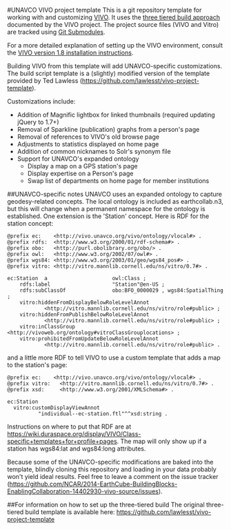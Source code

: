 #UNAVCO VIVO project template
This is a git repository template for working with and customizing [VIVO](http://vivoweb.org/).  It uses the [three tiered build approach](https://wiki.duraspace.org/display/VIVO/Building+VIVO+in+3+tiers) documented by the VIVO project.  The project source files (VIVO and Vitro) are tracked using [Git Submodules](http://git-scm.com/book/en/Git-Tools-Submodules).

For a more detailed explanation of setting up the VIVO environment, consult the
[VIVO version 1.8 installation
instructions](https://wiki.duraspace.org/display/VIVO/Installing+VIVO+release+1.8).

Building VIVO from this template will add UNAVCO-specific customizations. The build script template is a (slightly) modified version of the template provided by Ted Lawless (https://github.com/lawlesst/vivo-project-template).

Customizations include:
- Addition of Magnific lightbox for linked thumbnails (required updating jQuery to 1.7+)
- Removal of Sparkline (publication) graphs from a person's page
- Removal of references to VIVO's old browse page
- Adjustments to statistics displayed on home page
- Addition of common nicknames to Solr's synonym file
- Support for UNAVCO's expanded ontology
	- Display a map on a GPS station's page
	- Display expertise on a Person's page
	- Swap list of departments on home page for member institutions

##UNAVCO-specific notes
UNAVCO uses an expanded ontology to capture geodesy-related concepts. The local ontology is included as earthcollab.n3, but this will change when a permanent namespace for the ontology is established. One extension is the 'Station' concept. Here is RDF for the station concept:

    @prefix ec:    <http://vivo.unavco.org/vivo/ontology/vlocal#> .
    @prefix rdfs:  <http://www.w3.org/2000/01/rdf-schema#> .
    @prefix obo:   <http://purl.obolibrary.org/obo/> .
    @prefix owl:   <http://www.w3.org/2002/07/owl#> .
    @prefix wgs84: <http://www.w3.org/2003/01/geo/wgs84_pos#> .
    @prefix vitro: <http://vitro.mannlib.cornell.edu/ns/vitro/0.7#> .
    
    ec:Station  a                     owl:Class ;
        rdfs:label                    "Station"@en-US ;
        rdfs:subClassOf               obo:BFO_0000029 , wgs84:SpatialThing ;
        vitro:hiddenFromDisplayBelowRoleLevelAnnot
                <http://vitro.mannlib.cornell.edu/ns/vitro/role#public> ;
        vitro:hiddenFromPublishBelowRoleLevelAnnot
                <http://vitro.mannlib.cornell.edu/ns/vitro/role#public> ;
        vitro:inClassGroup            <http://vivoweb.org/ontology#vitroClassGrouplocations> ;
        vitro:prohibitedFromUpdateBelowRoleLevelAnnot
                <http://vitro.mannlib.cornell.edu/ns/vitro/role#public> .


and a little more RDF to tell VIVO to use a custom template that adds a map to the station's page:

    @prefix ec:    <http://vivo.unavco.org/vivo/ontology/vlocal#> .
    @prefix vitro:   <http://vitro.mannlib.cornell.edu/ns/vitro/0.7#> .
    @prefix xsd:     <http://www.w3.org/2001/XMLSchema#> .
     
    ec:Station
      vitro:customDisplayViewAnnot
              "individual--ec-station.ftl"^^xsd:string .

Instructions on where to put that RDF are at https://wiki.duraspace.org/display/VIVO/Class-specific+templates+for+profile+pages. The map will only show up if a station has wgs84:lat and wgs84:long attributes. 

Because some of the UNAVCO-specific modifications are baked into the template, blindly cloning this repository and loading in your data probably won't yield ideal results. Feel free to leave a comment on the issue tracker (https://github.com/NCAR/2014-EarthCube-BuildingBlocks-EnablingCollaboration-14402930-vivo-source/issues).

##For information on how to set up the three-tiered build
The original three-tiered build template is available here: https://github.com/lawlesst/vivo-project-template
